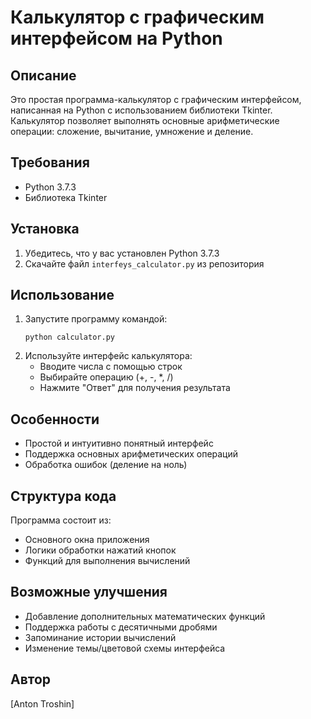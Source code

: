 # Калькулятор с графическим интерфейсом на Python

## Описание
Это простая программа-калькулятор с графическим интерфейсом, написанная на Python с использованием библиотеки Tkinter. Калькулятор позволяет выполнять основные арифметические операции: сложение, вычитание, умножение и деление.

## Требования
- Python 3.7.3
- Библиотека Tkinter

## Установка
1. Убедитесь, что у вас установлен Python 3.7.3
2. Скачайте файл `interfeys_calculator.py` из репозитория

## Использование
1. Запустите программу командой:
   ```
   python calculator.py
   ```
2. Используйте интерфейс калькулятора:
   - Вводите числа с помощью строк
   - Выбирайте операцию (+, -, *, /)
   - Нажмите "Ответ" для получения результата

## Особенности
- Простой и интуитивно понятный интерфейс
- Поддержка основных арифметических операций
- Обработка ошибок (деление на ноль)

## Структура кода
Программа состоит из:
- Основного окна приложения
- Логики обработки нажатий кнопок
- Функций для выполнения вычислений

## Возможные улучшения
- Добавление дополнительных математических функций
- Поддержка работы с десятичными дробями
- Запоминание истории вычислений
- Изменение темы/цветовой схемы интерфейса

## Автор
[Anton Troshin]